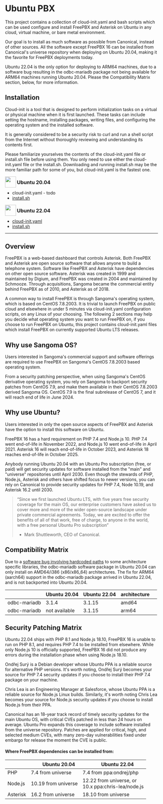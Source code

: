 # Ubuntu PBX

This project contains a collection of cloud-init.yaml and bash scripts which can be used configure and install FreePBX and Asterisk on Ubuntu in any cloud, virtual machine, or bare metal environment.

Our goal is to install as much software as possible from Canonical, instead of other sources. All the software except FreePBX 16 can be installed from Canonical's universe repository when deploying on Ubuntu 20.04, making it the favorite for FreePBX deployments today.

Ubuntu 22.04 is the only option for deploying to ARM64 machines, due to a software bug resulting in the odbc-mariadb package not being available for ARM64 machines running Ubuntu 20.04. Please the Compatibility Matrix section, below, for more information.

## Installation

Cloud-init is a tool that is designed to perform initialization tasks on a virtual or physical machine when it is first launched. These tasks can include setting the hostname, installing packages, writing files, and configuring the operating system and the installed software.

It is generally considered to be a security risk to curl and run a shell script from the Internet without thoroughly reviewing and understanding its contents first.

Please familiarize yourselves the contents of the cloud-init.yaml file or install.sh file before using them. You only need to use either the cloud-init.yaml file or the install.sh. Downloading and running install.sh may be the more familiar path for some of you, but cloud-init.yaml is the fastest one.

<img src="https://assets.ubuntu.com/v1/28e0ebb7-Focal-Fossa-gradient-outline.svg" height="36" align="left">

### Ubuntu 20.04

- cloud-init.yaml - todo
- [install.sh](./focal/install.sh)

<img src="https://assets.ubuntu.com/v1/4d42e36c-Jammy+Jellyfish+RGB.svg" height="36" align="left">

### Ubuntu 22.04

- [cloud-init.yaml](./jammy/cloud-init.yaml)
- [install.sh](./jammy/install.sh)

---

## Overview

FreePBX is a web-based dashboard that controls Asterisk. Both FreePBX and Asterisk are open source software that allows anyone to build a telephone system. Software like FreePBX and Asterisk have dependencies on other open source software. Asterisk was created in 1999 and maintained by Digium, and FreePBX was created in 2004 and maintained by Schmooze. Through acquisitions, Sangoma became the commercial entity behind FreePBX as of 2010, and Asterisk as of 2018.

A common way to install FreePBX is through Sangoma's operating system, which is based on CentOS 7.8.2003. It is trivial to launch FreePBX on public cloud and elsewhere in under 5 minutes via cloud-init.yaml configuration scripts, on any Linux of your choosing. The following 2 sections may help you decide what operating system you want to run FreePBX on, if you choose to run FreePBX on Ubuntu, this project contains cloud-init.yaml files which install FreePBX on currently supported Ubuntu LTS releases.

## Why use Sangoma OS?

Users interested in Sangoma's commercial support and software offerings are required to use FreePBX on Sangoma's CentOS 7.8.2003 based operating system.

From a security patching perspective, when using Sangoma's CentOS derivative operating system, you rely on Sangoma to backport security patches from CentOS 7.9, and make them available in their CentOS 7.8.2003 derived Sangoma OS. CentOS 7.9 is the final subrelease of CentOS 7, and it will reach end of life in June 2024.

## Why use Ubuntu?

Users interested in only the open source aspects of FreePBX and Asterisk have the option to install this software on Ubuntu.

FreePBX 16 has a hard requirement on PHP 7.4 and Node.js 10. PHP 7.4 went end-of-life in November 2022, and Node.js 10 went end-of-life in April 2021. Asterisk 16 will reach end-of-life in October 2023, and Asterisk 18 reaches end-of-life in October 2025.

Anybody running Ubuntu 20.04 with an Ubuntu Pro subscription (free, or paid) will get security updates for software installed from the "main" and "universe" repositories until April 2030. Even though the stewards of PHP, Node.js, Asterisk and others have shifted focus to newer versions, you can rely on Canonical to provide security updates for PHP 7.4, Node 10.19, and Asterisk 16.2 until 2030. 

> “Since we first launched Ubuntu LTS, with five years free security coverage for the main OS, our enterprise customers have asked us to cover more and more of the wider open-source landscape under private commercial agreements. Today, we are excited to offer the benefits of all of that work, free of charge, to anyone in the world, with a free personal Ubuntu Pro subscription”
> - Mark Shuttleworth, CEO of Canonical.

## Compatibility Matrix

Due to a [software bug involving hardcoded paths](https://bugs.debian.org/942412) to some architecture specific libraries, the odbc-mariadb software package in Ubuntu 20.04 can only install on AMD64/i386 (x86/x86_64) architectures. The fix for ARM64 (aarch64) support in the odbc-mariadb package arrived in Ubuntu 22.04, and is not backported into Ubuntu 20.04.

|               | Ubuntu 20.04 	| Ubuntu 22.04  | architecture 	|  	|
|---            |---            |---            |---            |---|
|odbc-mariadb  	| 3.1.4         | 3.1.15 	    | amd64      	|  	|
|odbc-mariadb  	| not available | 3.1.15 	    | arm64      	|  	|

## Security Patching Matrix

Ubuntu 22.04 ships with PHP 8.1 and Node.js 18.10, FreePBX 16 is unable to run on PHP 8.1, and requires PHP 7.4 to be installed from elsewhere. While only Node.js 10 is officially supported, FreePBX 16 did not produce any errors during the installation phase when using Node.js 18.10.

Ondřej Surý is a Debian developer whose Ubuntu PPA is a reliable source for alternative PHP versions. It's worth noting, Ondřej Surý becomes your source for PHP 7.4 security updates if you choose to install their PHP 7.4 package on your machine.

Chris Lea is an Engineering Manager at Salesforce, whose Ubuntu PPA is a reliable source for Node.js Linux builds. Similarly, it's worth noting Chris Lea becomes your source for Node.js security updates if you choose to install Node.js from their PPA.

Canonical has an 18-year track record of timely security updates for the main Ubuntu OS, with critical CVEs patched in less than 24 hours on average. Ubuntu Pro expands this coverage to include software installed from the universe repository. Patches are applied for critical, high, and selected medium CVEs, with many zero-day vulnerabilities fixed under embargo for release the moment the CVE is public.

#### Where FreePBX dependencies can be installed from:
|               | <img src="https://assets.ubuntu.com/v1/28e0ebb7-Focal-Fossa-gradient-outline.svg" height="16">&nbsp;&nbsp;&nbsp;Ubuntu 20.04 	        | <img src="https://assets.ubuntu.com/v1/4d42e36c-Jammy+Jellyfish+RGB.svg" height="16">&nbsp;&nbsp;&nbsp;Ubuntu 22.04            |
|---            |---                    |---                      |
|PHP  	        | 7.4 from universe     | 7.4 from ppa:ondrej/php |
|Node.js  	    | 10.19 from universe   | 12.22 from universe, or<br>10.x ppa:chris-lea/node.js |
|Asterisk       | 16.2 from universe    | 18.10 from universe     |

